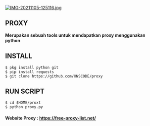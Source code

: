 [![IMG-20211105-125116.jpg](https://i.postimg.cc/pVGYDH19/IMG-20211105-125116.jpg)](https://postimg.cc/fkd9N6sZ)

## PROXY
<b> Merupakan sebuah tools untuk mendapatkan proxy menggunakan python </b>
## INSTALL
```
$ pkg install python git
$ pip install requests
$ git clone https://github.com/XNSCODE/proxy
```
## RUN SCRIPT
```
$ cd $HOME/proxt
$ python proxy.py
```

#### Website Proxy : https://free-proxy-list.net/
